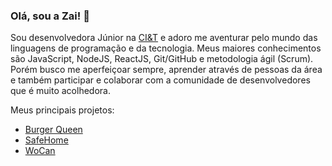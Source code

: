 ### Olá, sou a Zai! 👋

Sou desenvolvedora Júnior na [CI&T](https://br.ciandt.com) e adoro me aventurar pelo mundo das linguagens de programação e da tecnologia. 
Meus maiores conhecimentos são JavaScript, NodeJS, ReactJS, Git/GitHub e metodologia ágil (Scrum). Porém busco me aperfeiçoar sempre, aprender através de pessoas da área e também participar e colaborar com a comunidade de desenvolvedores que é muito acolhedora.

Meus principais projetos:

* [Burger Queen](https://burgerqueen-lab004.web.app/login)
* [SafeHome](https://social-network-sap004.web.app)
* [WoCan](https://github.com/AmandaZaine/Talent2020CI-T-WoCan)


<!--
**AmandaZaine/AmandaZaine** is a ✨ _special_ ✨ repository because its `README.md` (this file) appears on your GitHub profile.

Here are some ideas to get you started:

- 🔭 I’m currently working on ...
- 🌱 I’m currently learning ...
- 👯 I’m looking to collaborate on ...
- 🤔 I’m looking for help with ...
- 💬 Ask me about ...
- 📫 How to reach me: ...
- 😄 Pronouns: ...
- ⚡ Fun fact: ...
-->
